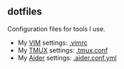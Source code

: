 ## dotfiles
Configuration files for tools I use.

- My [VIM](https://www.vim.org/) settings: [.vimrc](.vimrc)
- My [TMUX](https://github.com/tmux/tmux/wiki) settings: [.tmux.conf](.tmux.conf)
- My [Aider](https://aider.chat/) settings: [.aider.conf.yml](.aider.conf.yml)
